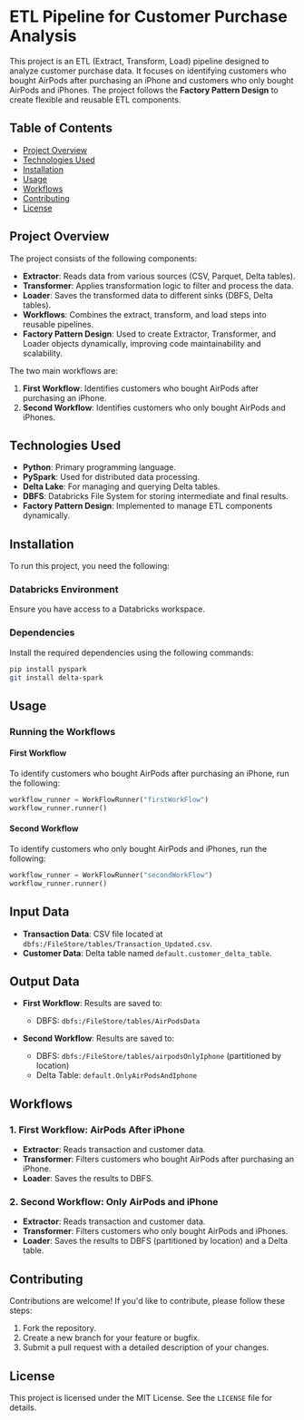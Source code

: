 # ETL Pipeline for Customer Purchase Analysis

This project is an ETL (Extract, Transform, Load) pipeline designed to analyze customer purchase data. It focuses on identifying customers who bought AirPods after purchasing an iPhone and customers who only bought AirPods and iPhones. The project follows the **Factory Pattern Design** to create flexible and reusable ETL components.

## Table of Contents
- [Project Overview](#project-overview)
- [Technologies Used](#technologies-used)
- [Installation](#installation)
- [Usage](#usage)
- [Workflows](#workflows)
- [Contributing](#contributing)
- [License](#license)

## Project Overview
The project consists of the following components:

- **Extractor**: Reads data from various sources (CSV, Parquet, Delta tables).
- **Transformer**: Applies transformation logic to filter and process the data.
- **Loader**: Saves the transformed data to different sinks (DBFS, Delta tables).
- **Workflows**: Combines the extract, transform, and load steps into reusable pipelines.
- **Factory Pattern Design**: Used to create Extractor, Transformer, and Loader objects dynamically, improving code maintainability and scalability.

The two main workflows are:

1. **First Workflow**: Identifies customers who bought AirPods after purchasing an iPhone.
2. **Second Workflow**: Identifies customers who only bought AirPods and iPhones.

## Technologies Used
- **Python**: Primary programming language.
- **PySpark**: Used for distributed data processing.
- **Delta Lake**: For managing and querying Delta tables.
- **DBFS**: Databricks File System for storing intermediate and final results.
- **Factory Pattern Design**: Implemented to manage ETL components dynamically.

## Installation
To run this project, you need the following:

### Databricks Environment
Ensure you have access to a Databricks workspace.

### Dependencies
Install the required dependencies using the following commands:

```bash
pip install pyspark
git install delta-spark
```

## Usage
### Running the Workflows

#### First Workflow
To identify customers who bought AirPods after purchasing an iPhone, run the following:

```python
workflow_runner = WorkFlowRunner("firstWorkFlow")
workflow_runner.runner()
```

#### Second Workflow
To identify customers who only bought AirPods and iPhones, run the following:

```python
workflow_runner = WorkFlowRunner("secondWorkFlow")
workflow_runner.runner()
```

## Input Data
- **Transaction Data**: CSV file located at `dbfs:/FileStore/tables/Transaction_Updated.csv`.
- **Customer Data**: Delta table named `default.customer_delta_table`.

## Output Data

- **First Workflow**: Results are saved to:
  - DBFS: `dbfs:/FileStore/tables/AirPodsData`

- **Second Workflow**: Results are saved to:
  - DBFS: `dbfs:/FileStore/tables/airpodsOnlyIphone` (partitioned by location)
  - Delta Table: `default.OnlyAirPodsAndIphone`

## Workflows
### 1. First Workflow: AirPods After iPhone
- **Extractor**: Reads transaction and customer data.
- **Transformer**: Filters customers who bought AirPods after purchasing an iPhone.
- **Loader**: Saves the results to DBFS.

### 2. Second Workflow: Only AirPods and iPhone
- **Extractor**: Reads transaction and customer data.
- **Transformer**: Filters customers who only bought AirPods and iPhones.
- **Loader**: Saves the results to DBFS (partitioned by location) and a Delta table.

## Contributing
Contributions are welcome! If you'd like to contribute, please follow these steps:

1. Fork the repository.
2. Create a new branch for your feature or bugfix.
3. Submit a pull request with a detailed description of your changes.

## License
This project is licensed under the MIT License. See the `LICENSE` file for details.
